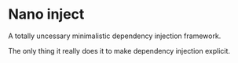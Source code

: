 # Nano inject

A totally uncessary minimalistic dependency injection framework. 

The only thing it really does it to make dependency injection explicit.

